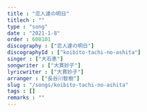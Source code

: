 ```yaml
---
title : "恋人達の明日"
titlech : ""
type : "song"
date : "2021-1-8"
order : 600101
discography : ["恋人達の明日"]
discographyId : ["koibito-tachi-no-ashita"]
singer : ["大石恵"]
songwriter : ["大貫妙子"]
lyricwriter : ["大貫妙子"]
arranger : ["長谷川智樹"]
slug : "/songs/koibito-tachi-no-ashita"
tags : []
remarks : ""
---
```



